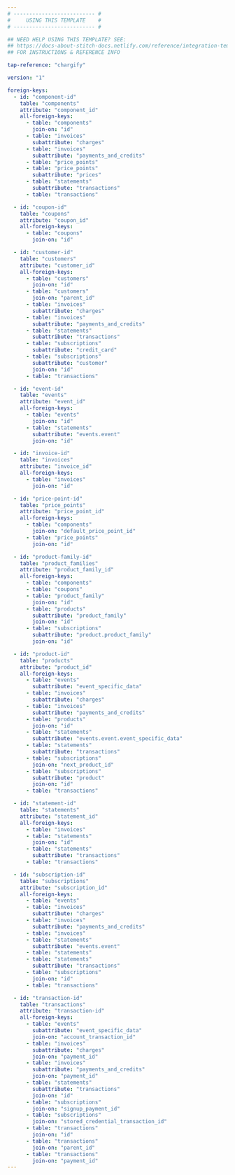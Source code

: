 ```yaml
---
# -------------------------- #
#     USING THIS TEMPLATE    #
# -------------------------- #

## NEED HELP USING THIS TEMPLATE? SEE:
## https://docs-about-stitch-docs.netlify.com/reference/integration-templates/saas-foreign-keys/
## FOR INSTRUCTIONS & REFERENCE INFO

tap-reference: "chargify"

version: "1"

foreign-keys:
  - id: "component-id"
    table: "components"
    attribute: "component_id"
    all-foreign-keys:
      - table: "components"
        join-on: "id"
      - table: "invoices"
        subattribute: "charges"
      - table: "invoices"
        subattribute: "payments_and_credits"
      - table: "price_points"
      - table: "price_points"
        subattribute: "prices"
      - table: "statements"
        subattribute: "transactions"
      - table: "transactions"

  - id: "coupon-id"
    table: "coupons"
    attribute: "coupon_id"
    all-foreign-keys:
      - table: "coupons"
        join-on: "id"

  - id: "customer-id"
    table: "customers"
    attribute: "customer_id"
    all-foreign-keys:
      - table: "customers"
        join-on: "id"
      - table: "customers"
        join-on: "parent_id"
      - table: "invoices"
        subattribute: "charges"
      - table: "invoices"
        subattribute: "payments_and_credits"
      - table: "statements"
        subattribute: "transactions"
      - table: "subscriptions"
        subattribute: "credit_card"
      - table: "subscriptions"
        subattribute: "customer"
        join-on: "id"
      - table: "transactions"

  - id: "event-id"
    table: "events"
    attribute: "event_id"
    all-foreign-keys:
      - table: "events"
        join-on: "id"
      - table: "statements"
        subattribute: "events.event"
        join-on: "id"

  - id: "invoice-id"
    table: "invoices"
    attribute: "invoice_id"
    all-foreign-keys:
      - table: "invoices"
        join-on: "id"

  - id: "price-point-id"
    table: "price_points"
    attribute: "price_point_id"
    all-foreign-keys:
      - table: "components"
        join-on: "default_price_point_id"
      - table: "price_points"
        join-on: "id"

  - id: "product-family-id"
    table: "product_families"
    attribute: "product_family_id"
    all-foreign-keys:
      - table: "components"
      - table: "coupons"
      - table: "product_family"
        join-on: "id"
      - table: "products"
        subattribute: "product_family"
        join-on: "id"
      - table: "subscriptions"
        subattribute: "product.product_family"
        join-on: "id"

  - id: "product-id"
    table: "products"
    attribute: "product_id"
    all-foreign-keys:
      - table: "events"
        subattribute: "event_specific_data"
      - table: "invoices"
        subattribute: "charges"
      - table: "invoices"
        subattribute: "payments_and_credits"
      - table: "products"
        join-on: "id"
      - table: "statements"
        subattribute: "events.event.event_specific_data"
      - table: "statements"
        subattribute: "transactions"
      - table: "subscriptions"
        join-on: "next_product_id"
      - table: "subscriptions"
        subattribute: "product"
        join-on: "id"
      - table: "transactions"

  - id: "statement-id"
    table: "statements"
    attribute: "statement_id"
    all-foreign-keys:
      - table: "invoices"
      - table: "statements"
        join-on: "id"
      - table: "statements"
        subattribute: "transactions"
      - table: "transactions"

  - id: "subscription-id"
    table: "subscriptions"
    attribute: "subscription_id"
    all-foreign-keys:
      - table: "events"
      - table: "invoices"
        subattribute: "charges"
      - table: "invoices"
        subattribute: "payments_and_credits"
      - table: "invoices"
      - table: "statements"
        subattribute: "events.event"
      - table: "statements"
      - table: "statements"
        subattribute: "transactions"
      - table: "subscriptions"
        join-on: "id"
      - table: "transactions"

  - id: "transaction-id"
    table: "transactions"
    attribute: "transaction-id"
    all-foreign-keys:
      - table: "events"
        subattribute: "event_specific_data"
        join-on: "account_transaction_id"
      - table: "invoices"
        subattribute: "charges"
        join-on: "payment_id"
      - table: "invoices"
        subattribute: "payments_and_credits"
        join-on: "payment_id"
      - table: "statements"
        subattribute: "transactions"
        join-on: "id"
      - table: "subscriptions"
        join-on: "signup_payment_id"
      - table: "subscriptions"
        join-on: "stored_credential_transaction_id"
      - table: "transactions"
        join-on: "id"
      - table: "transactions"
        join-on: "parent_id"
      - table: "transactions"
        join-on: "payment_id"
---
```

